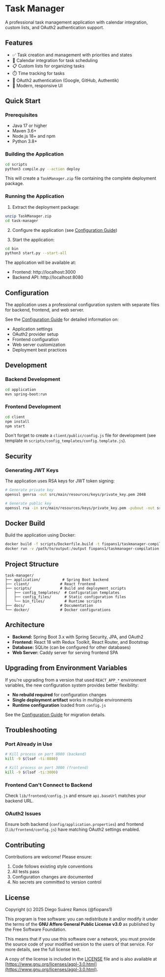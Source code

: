 # Task Manager

A professional task management application with calendar integration, custom lists, and OAuth2 authentication support.

## Features

- ✅ Task creation and management with priorities and states
- 📅 Calendar integration for task scheduling
- 📋 Custom lists for organizing tasks
- ⏱️ Time tracking for tasks
- 🔐 OAuth2 authentication (Google, GitHub, Authentik)
- 🎨 Modern, responsive UI

## Quick Start

### Prerequisites

- Java 17 or higher
- Maven 3.6+
- Node.js 18+ and npm
- Python 3.8+

### Building the Application

```bash
cd scripts
python3 compile.py --action deploy
```

This will create a `TaskManager.zip` file containing the complete deployment package.

### Running the Application

1. Extract the deployment package:
```bash
unzip TaskManager.zip
cd task-manager
```

2. Configure the application (see [Configuration Guide](docs/CONFIGURATION.md))

3. Start the application:
```bash
cd bin
python3 start.py --start-all
```

The application will be available at:
- Frontend: http://localhost:3000
- Backend API: http://localhost:8080

## Configuration

The application uses a professional configuration system with separate files for backend, frontend, and web server.

See the [Configuration Guide](docs/CONFIGURATION.md) for detailed information on:
- Application settings
- OAuth2 provider setup
- Frontend configuration
- Web server customization
- Deployment best practices

## Development

### Backend Development

```bash
cd application
mvn spring-boot:run
```

### Frontend Development

```bash
cd client
npm install
npm start
```

Don't forget to create a `client/public/config.js` file for development (see template in `scripts/config_templates/config.template.js`).

## Security

### Generating JWT Keys

The application uses RSA keys for JWT token signing:

```bash
# Generate private key
openssl genrsa -out src/main/resources/keys/private_key.pem 2048

# Generate public key
openssl rsa -in src/main/resources/keys/private_key.pem -pubout -out src/main/resources/keys/public_key.pem
```

## Docker Build

Build the application using Docker:

```bash
docker build -f scripts/Dockerfile.build -t fiopans1/taskmanager-compilation:alpha .
docker run -v /path/to/output:/output fiopans1/taskmanager-compilation:alpha
```

## Project Structure

```
task-manager/
├── application/          # Spring Boot backend
├── client/              # React frontend
├── scripts/             # Build and deployment scripts
│   ├── config_templates/  # Configuration templates
│   ├── config_files/      # Static configuration files
│   └── bin_files/         # Runtime scripts
├── docs/                # Documentation
└── docker/              # Docker configurations
```

## Architecture

- **Backend:** Spring Boot 3.x with Spring Security, JPA, and OAuth2
- **Frontend:** React 18 with Redux Toolkit, React Router, and Bootstrap
- **Database:** SQLite (can be configured for other databases)
- **Web Server:** Caddy server for serving frontend SPA

## Upgrading from Environment Variables

If you're upgrading from a version that used `REACT_APP_*` environment variables, the new configuration system provides better flexibility:

- **No rebuild required** for configuration changes
- **Single deployment artifact** works in multiple environments
- **Runtime configuration** loaded from `config.js`

See the [Configuration Guide](docs/CONFIGURATION.md) for migration details.

## Troubleshooting

### Port Already in Use

```bash
# Kill process on port 8080 (backend)
kill -9 $(lsof -ti:8080)

# Kill process on port 3000 (frontend)
kill -9 $(lsof -ti:3000)
```

### Frontend Can't Connect to Backend

Check `lib/frontend/config.js` and ensure `api.baseUrl` matches your backend URL.

### OAuth2 Issues

Ensure both backend (`config/application.properties`) and frontend (`lib/frontend/config.js`) have matching OAuth2 settings enabled.

## Contributing

Contributions are welcome! Please ensure:
1. Code follows existing style conventions
2. All tests pass
3. Configuration changes are documented
4. No secrets are committed to version control

## License

Copyright (c) 2025 Diego Suárez Ramos (@fiopans1)

This program is free software: you can redistribute it and/or modify it under the terms of the **GNU Affero General Public License v3.0** as published by the Free Software Foundation.

This means that if you use this software over a network, you must provide the source code of your modified version to the users of that service. For more details, see the full license text.

A copy of the license is included in the [LICENSE](LICENSE) file and is also available at [https://www.gnu.org/licenses/agpl-3.0.html](https://www.gnu.org/licenses/agpl-3.0.html).

